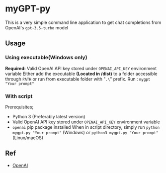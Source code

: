 # myGPT-py

This is a very simple command line application to get chat completions from OpenAI's `gpt-3.5-turbo` model

## Usage
### Using executable(Windows only)
**Required:** Valid OpenAI API key stored under `OPENAI_API_KEY` environment variable
Either add the executable **(Located in /dist)** to a folder accessible through `PATH` or run from executable folder with "`.\`" prefix.
Run : `mygpt "Your prompt"`
### With script
Prerequisites;
 - Python 3 (Preferably latest version)
 - Valid OpenAI API key stored under `OPENAI_API_KEY` environment variable
 - `openai` pip package installed
When in script directory, simply run `python mygpt.py "Your prompt"` (Windows) or `python3 mygpt.py "Your prompt"` (Linux/macOS)

## Ref
 - [OpenAI](https://openai.com)